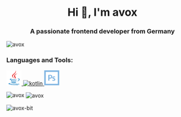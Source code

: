 <h1 align="center">Hi 👋, I'm avox</h1>
<h3 align="center">A passionate frontend developer from Germany</h3>

<p align="left"> <img src="https://komarev.com/ghpvc/?username=avox&label=Profile%20views&color=0e75b6&style=plastic" alt="avox" /> </p>
</p>

<h3 align="left">Languages and Tools:</h3>
<p align="left"> <a href="https://www.java.com" target="_blank" rel="noreferrer"> <img src="https://raw.githubusercontent.com/devicons/devicon/master/icons/java/java-original.svg" alt="java" width="40" height="40"/> </a> <a href="https://kotlinlang.org" target="_blank" rel="noreferrer"> <img src="https://www.vectorlogo.zone/logos/kotlinlang/kotlinlang-icon.svg" alt="kotlin" width="40" height="40"/> </a> <a href="https://www.photoshop.com/en" target="_blank" rel="noreferrer"> <img src="https://raw.githubusercontent.com/devicons/devicon/master/icons/photoshop/photoshop-line.svg" alt="photoshop" width="40" height="40"/> </a> </p>

<p><img align="left" src="https://github-readme-stats.vercel.app/api/top-langs?username=avox&show_icons=true&theme=dark&locale=en&layout=compact" alt="avox" /></p>

<p>&nbsp;<img align="center" src="https://github-readme-stats.vercel.app/api?username=avox&show_icons=true&theme=dark&locale=en" alt="avox" /></p>

<p><img align="center" src="https://github-readme-streak-stats.herokuapp.com/?user=avox&theme=dark" alt="avox-bit" /></p>


